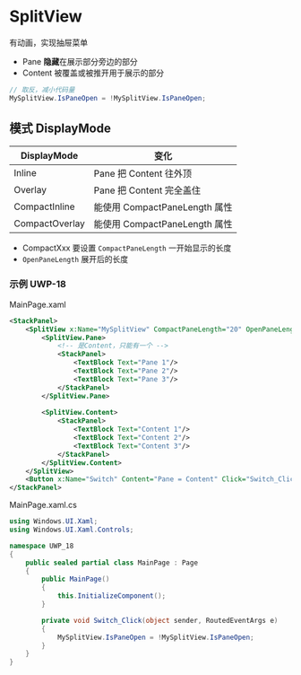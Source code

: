 # SplitView

有动画，实现抽屉菜单

- Pane **隐藏**在展示部分旁边的部分
- Content 被覆盖或被推开用于展示的部分

```c#
// 取反，减小代码量
MySplitView.IsPaneOpen = !MySplitView.IsPaneOpen;
```

## 模式 DisplayMode

| DisplayMode    | 变化                         |
| -------------- | -----------------------------|
| Inline         | Pane 把 Content 往外顶        |
| Overlay        | Pane 把 Content 完全盖住      |
| CompactInline  | 能使用 CompactPaneLength 属性 |
| CompactOverlay | 能使用 CompactPaneLength 属性 |

- CompactXxx 要设置 `CompactPaneLength` 一开始显示的长度
- `OpenPaneLength` 展开后的长度



### 示例 UWP-18

MainPage.xaml

```xml
<StackPanel>
    <SplitView x:Name="MySplitView" CompactPaneLength="20" OpenPaneLength="50" DisplayMode="CompactOverlay">
        <SplitView.Pane>
            <!-- 是Content，只能有一个 -->
            <StackPanel>
                <TextBlock Text="Pane 1"/>
                <TextBlock Text="Pane 2"/>
                <TextBlock Text="Pane 3"/>
            </StackPanel>
        </SplitView.Pane>
        
        <SplitView.Content>
            <StackPanel>
                <TextBlock Text="Content 1"/>
                <TextBlock Text="Content 2"/>
                <TextBlock Text="Content 3"/>
            </StackPanel>
        </SplitView.Content>
    </SplitView>
    <Button x:Name="Switch" Content="Pane = Content" Click="Switch_Click"/>
</StackPanel>
```

MainPage.xaml.cs

```c#
using Windows.UI.Xaml;
using Windows.UI.Xaml.Controls;

namespace UWP_18
{
    public sealed partial class MainPage : Page
    {
        public MainPage()
        {
            this.InitializeComponent();
        }

        private void Switch_Click(object sender, RoutedEventArgs e)
        {
            MySplitView.IsPaneOpen = !MySplitView.IsPaneOpen;
        }
    }
}

```

